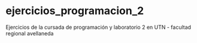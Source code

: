 # ejercicios_programacion_2
Ejercicios de la cursada de programación y laboratorio 2 en UTN - facultad regional avellaneda
